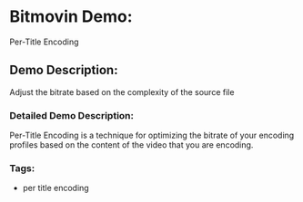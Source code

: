 # Bitmovin Demo:
Per-Title Encoding

## Demo Description:
Adjust the bitrate based on the complexity of the source file

### Detailed Demo Description:
Per-Title Encoding is a technique for optimizing the bitrate of your encoding profiles based on the content of the video that you are encoding.

### Tags:

  - per title encoding